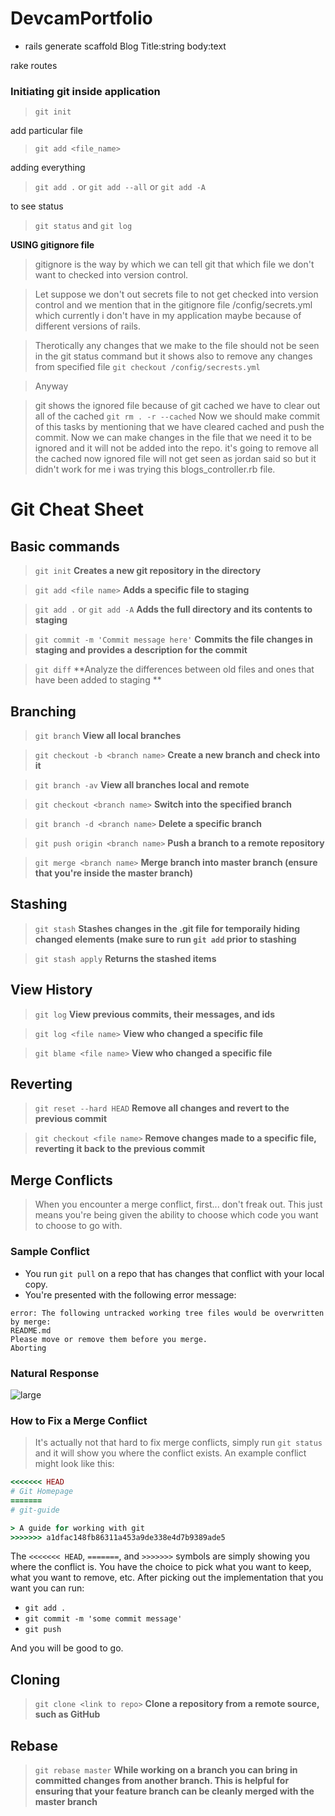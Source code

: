 # DevcamPortfolio
- rails generate scaffold Blog Title:string body:text

rake routes


### Initiating git inside application
> `git init`

 add particular file
> `git add <file_name>`
	
 adding everything 
> `git add .` or `git add --all` or `git add -A`
	
to see status
> `git status` and `git log`
	
 **USING gitignore file**
> gitignore is the way by which we can tell git that which file we don't want to checked into version control.

> Let suppose we don't out secrets file to not get checked into version control and we mention that in the gitignore file 
/config/secrets.yml  which currently i don't have in my application maybe because of different versions of rails.

>Therotically any changes that we make to the file should not be seen in the git status command but it shows 
also to remove any changes from specified file
 `git checkout /config/secrests.yml`

>Anyway

>git shows the ignored file because of git cached we have to clear out all of the cached
`git rm . -r --cached`
Now we should make commit of this tasks by mentioning that we have cleared cached and push the commit.
Now we can make changes in the file that we need it to be ignored and it will not be added into the repo.
it's going to remove all the cached now ignored file will not get seen as jordan said so but it didn't work for me i was trying this blogs_controller.rb file.


# Git Cheat Sheet

## Basic commands

> `git init` **Creates a new git repository in the directory**

> `git add <file name>` **Adds a specific file to staging**

> `git add .` or `git add -A` **Adds the full directory and its contents to staging**

> `git commit -m 'Commit message here'` **Commits the file changes in staging and provides a description for the commit**

> `git diff` **Analyze the differences between old files and ones that have been added to staging **


## Branching

> `git branch` **View all local branches**

> `git checkout -b <branch name>` **Create a new branch and check into it**

> `git branch -av` **View all branches local and remote**

> `git checkout <branch name>` **Switch into the specified branch**

> `git branch -d <branch name>` **Delete a specific branch**

> `git push origin <branch name>` **Push a branch to a remote repository**

> `git merge <branch name>` **Merge branch into master branch (ensure that you're inside the master branch)**


## Stashing

> `git stash` **Stashes changes in the .git file for temporaily hiding changed elements (make sure to run `git add` prior to stashing**

> `git stash apply` **Returns the stashed items**



## View History

> `git log` **View previous commits, their messages, and ids**

> `git log <file name>` **View who changed a specific file**

> `git blame <file name>` **View who changed a specific file**


## Reverting

> `git reset --hard HEAD` **Remove all changes and revert to the previous commit**

> `git checkout <file name>` **Remove changes made to a specific file, reverting it back to the previous commit**


## Merge Conflicts

> When you encounter a merge conflict, first... don't freak out. This just means you're being given the ability to choose which code you want to choose to go with.

### Sample Conflict

- You run `git pull` on a repo that has changes that conflict with your local copy.
- You're presented with the following error message:

```
error: The following untracked working tree files would be overwritten by merge:
README.md
Please move or remove them before you merge.
Aborting
```

### Natural Response

![large](https://s3.amazonaws.com/devcamp-static/images/cagey.jpg)


### How to Fix a Merge Conflict

> It's actually not that hard to fix merge conflicts, simply run `git status` and it will show you where the conflict exists. An example conflict might look like this:

```ruby
<<<<<<< HEAD
# Git Homepage
=======
# git-guide

> A guide for working with git
>>>>>>> a1dfac148fb86311a453a9de338e4d7b9389ade5
```

The `<<<<<<< HEAD`, `=======`, and `>>>>>>>` symbols are simply showing you where the conflict is. You have the choice to pick what you want to keep, what you want to remove, etc. After picking out the implementation that you want you can run:

- `git add .`
- `git commit -m 'some commit message'`
- `git push`

And you will be good to go.


## Cloning

> `git clone <link to repo>` **Clone a repository from a remote source, such as GitHub**


## Rebase

> `git rebase master` **While working on a branch you can bring in committed changes from another branch. This is helpful for ensuring that your feature branch can be cleanly merged with the master branch**



